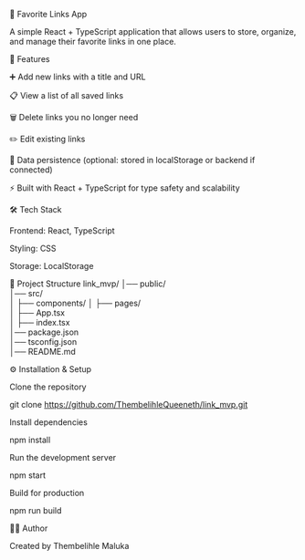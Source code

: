 📌 Favorite Links App

A simple React + TypeScript application that allows users to store, organize, and manage their favorite links in one place.

🚀 Features

➕ Add new links with a title and URL

📋 View a list of all saved links

🗑️ Delete links you no longer need

✏️ Edit existing links

💾 Data persistence (optional: stored in localStorage or backend if connected)

⚡ Built with React + TypeScript for type safety and scalability

🛠️ Tech Stack

Frontend: React, TypeScript

Styling: CSS 

Storage: LocalStorage

📂 Project Structure
link_mvp/
│── public/          
│── src/  
│   ├── components/ 
│   ├── pages/      
│   ├── App.tsx     
│   ├── index.tsx   
│── package.json  
│── tsconfig.json  
│── README.md  

⚙️ Installation & Setup

Clone the repository

git clone https://github.com/ThembelihleQueeneth/link_mvp.git


Install dependencies

npm install


Run the development server

npm start


Build for production

npm run build

🧑‍💻 Author

Created by Thembelihle Maluka 
